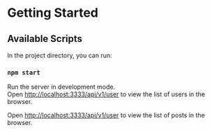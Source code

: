 # Getting Started

## Available Scripts

In the project directory, you can run:

### `npm start`

Run the server in development mode.\
Open [http://localhost:3333/api/v1/user](http://localhost:3333/api/v1/user) to view the list of users in the browser.

Open [http://localhost:3333/api/v1/user](http://localhost:3333/api/v1/user/post) to view the list of posts in the browser.